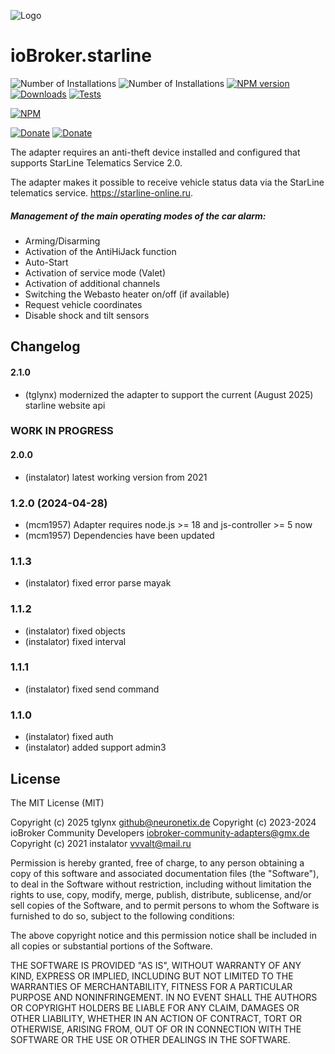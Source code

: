 ![Logo](admin/starline_git.jpg)
# ioBroker.starline
![Number of Installations](http://iobroker.live/badges/starline-installed.svg) ![Number of Installations](http://iobroker.live/badges/starline-stable.svg) 
[![NPM version](https://img.shields.io/npm/v/iobroker.starline.svg)](https://www.npmjs.com/package/iobroker.starline)
[![Downloads](https://img.shields.io/npm/dm/iobroker.starline.svg)](https://www.npmjs.com/package/iobroker.starline)
[![Tests](https://github.com/instalator/iobroker.starline/workflows/Test%20and%20Release/badge.svg)](https://github.com/instalator/ioBroker.starline/actions/)

[![NPM](https://nodei.co/npm/iobroker.starline.png?downloads=true)](https://nodei.co/npm/iobroker.starline/)

[![Donate](https://img.shields.io/badge/donate-YooMoney-green)](https://sobe.ru/na/instalator)
[![Donate](https://img.shields.io/badge/Donate-PayPal-green.svg)](https://www.paypal.com/cgi-bin/webscr?cmd=_s-xclick&hosted_button_id=PFUALWTR2CTPY)

The adapter requires an anti-theft device installed and configured that supports StarLine Telematics Service 2.0.

The adapter makes it possible to receive vehicle status data via the StarLine telematics service. https://starline-online.ru.

##### Management of the main operating modes of the car alarm:
   - Arming/Disarming
   - Activation of the AntiHiJack function
   - Auto-Start
   - Activation of service mode (Valet)
   - Activation of additional channels
   - Switching the Webasto heater on/off (if available)
   - Request vehicle coordinates
   - Disable shock and tilt sensors

## Changelog

<!--
    Placeholder for the next version (at the beginning of the line):
    ### **WORK IN PROGRESS**
-->

#### 2.1.0
* (tglynx) modernized the adapter to support the current (August 2025) starline website api
### **WORK IN PROGRESS**

#### 2.0.0
* (instalator) latest working version from 2021

### 1.2.0 (2024-04-28)
* (mcm1957) Adapter requires node.js >= 18 and js-controller >= 5 now
* (mcm1957) Dependencies have been updated

### 1.1.3
* (instalator) fixed error parse mayak

### 1.1.2
* (instalator) fixed objects
* (instalator) fixed interval

### 1.1.1
* (instalator) fixed send command

### 1.1.0
* (instalator) fixed auth
* (instalator) added support admin3

## License
The MIT License (MIT)

Copyright (c) 2025 tglynx <github@neuronetix.de>
Copyright (c) 2023-2024 ioBroker Community Developers <iobroker-community-adapters@gmx.de>  
Copyright (c) 2021 instalator <vvvalt@mail.ru>

Permission is hereby granted, free of charge, to any person obtaining a copy
of this software and associated documentation files (the "Software"), to deal
in the Software without restriction, including without limitation the rights
to use, copy, modify, merge, publish, distribute, sublicense, and/or sell
copies of the Software, and to permit persons to whom the Software is
furnished to do so, subject to the following conditions:

The above copyright notice and this permission notice shall be included in all
copies or substantial portions of the Software.

THE SOFTWARE IS PROVIDED "AS IS", WITHOUT WARRANTY OF ANY KIND, EXPRESS OR
IMPLIED, INCLUDING BUT NOT LIMITED TO THE WARRANTIES OF MERCHANTABILITY,
FITNESS FOR A PARTICULAR PURPOSE AND NONINFRINGEMENT. IN NO EVENT SHALL THE
AUTHORS OR COPYRIGHT HOLDERS BE LIABLE FOR ANY CLAIM, DAMAGES OR OTHER
LIABILITY, WHETHER IN AN ACTION OF CONTRACT, TORT OR OTHERWISE, ARISING FROM,
OUT OF OR IN CONNECTION WITH THE SOFTWARE OR THE USE OR OTHER DEALINGS IN THE
SOFTWARE.
